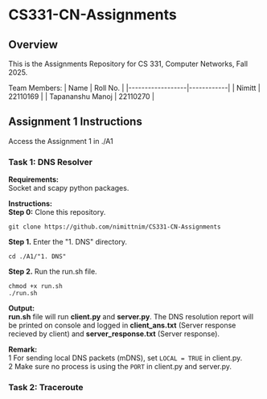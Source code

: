 # CS331-CN-Assignments

## Overview

This is the Assignments Repository for CS 331, Computer Networks, Fall 2025.

Team Members:
| Name             | Roll No.   |
|------------------|------------|
| Nimitt           | 22110169   |
| Tapananshu Manoj | 22110270   |

## Assignment 1 Instructions
Access the Assignment 1 in ./A1

### Task 1: DNS Resolver
**Requirements:**\
Socket and scapy python packages.

**Instructions:**\
**Step 0:** Clone this repository.
```
git clone https://github.com/nimittnim/CS331-CN-Assignments
```
**Step 1.** Enter the "1. DNS" directory.

```
cd ./A1/"1. DNS"
```

**Step 2.** Run the run.sh file.
```
chmod +x run.sh
./run.sh
```

**Output:**\
**run.sh** file will run **client.py** and **server.py**. The DNS resolution report will be printed on console and logged in **client_ans.txt** (Server response recieved by client) and **server_response.txt** (Server response).

**Remark:**\
1 For sending local DNS packets (mDNS), set `LOCAL = TRUE` in client.py. \
2 Make sure no process is using the `PORT` in client.py and server.py.

### Task 2: Traceroute